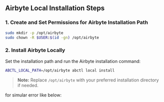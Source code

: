 ## Airbyte Local Installation Steps

### 1. Create and Set Permissions for Airbyte Installation Path

```bash
sudo mkdir -p /opt/airbyte
sudo chown -R $USER:$(id -gn) /opt/airbyte
```

### 2. Install Airbyte Locally

Set the installation path and run the Airbyte installation command:

```bash
ABCTL_LOCAL_PATH=/opt/airbyte abctl local install
```

> **Note:** Replace `/opt/airbyte` with your preferred installation directory if needed.


for simular error like below:
